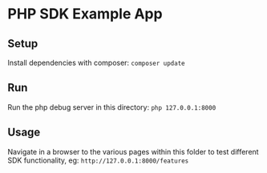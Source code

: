 # PHP SDK Example App
## Setup
Install dependencies with composer:
`composer update`

## Run
Run the php debug server in this directory:
`php 127.0.0.1:8000`

## Usage
Navigate in a browser to the various pages within this folder to test different SDK functionality, eg:
`http://127.0.0.1:8000/features`

